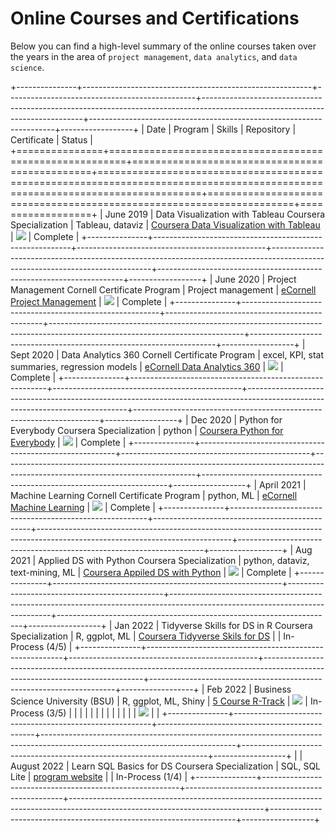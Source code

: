 # Online Courses and Certifications

Below you can find a high-level summary of the online courses taken over the years in the area of `project management`, `data analytics`, and `data science`.

+---------------+---------------------------------------------------------+-----------------------------------------------+------------------------------------------------------------------------------------------------------------------------------+---------------------------------------------------------------------+------------------+
| Date          | Program                                                 | Skills                                        | Repository                                                                                                                   | Certificate                                                         | Status           |
+===============+=========================================================+===============================================+==============================================================================================================================+=====================================================================+==================+
| June 2019     | Data Visualization with Tableau Coursera Specialization | Tableau, dataviz                              | [Coursera Data Visualization with Tableau](https://github.com/poncest/Data-Visualization-with-Tableau-Specialization)        | ![](images/Data%20Visualization%20with%20Tableau%20certificate.png) | Complete         |
+---------------+---------------------------------------------------------+-----------------------------------------------+------------------------------------------------------------------------------------------------------------------------------+---------------------------------------------------------------------+------------------+
| June 2020     | Project Management Cornell Certificate Program          | Project management                            | [eCornell Project Management](https://github.com/poncest/eCornell-Project-Management)                                        | ![](images/PM%20certificate.png)                                    | Complete         |
+---------------+---------------------------------------------------------+-----------------------------------------------+------------------------------------------------------------------------------------------------------------------------------+---------------------------------------------------------------------+------------------+
| Sept 2020     | Data Analytics 360 Cornell Certificate Program          | excel, KPI, stat summaries, regression models | [eCornell Data Analytics 360](https://github.com/poncest/eCornell-Data-Analytics-360)                                        | ![](images/DA360%20certificate.png)                                 | Complete         |
+---------------+---------------------------------------------------------+-----------------------------------------------+------------------------------------------------------------------------------------------------------------------------------+---------------------------------------------------------------------+------------------+
| Dec 2020      | Python for Everybody Coursera Specialization            | python                                        | [Coursera Python for Everybody](https://github.com/poncest/Coursera-Python-for-Everybody)                                    | ![](images/P4E%20certificate.png)                                   | Complete         |
+---------------+---------------------------------------------------------+-----------------------------------------------+------------------------------------------------------------------------------------------------------------------------------+---------------------------------------------------------------------+------------------+
| April 2021    | Machine Learning Cornell Certificate Program            | python, ML                                    | [eCornell Machine Learning](https://github.com/poncest/eCornell-Machine-Learning)                                            | ![](images/ML%20Certificate.png)                                    | Complete         |
+---------------+---------------------------------------------------------+-----------------------------------------------+------------------------------------------------------------------------------------------------------------------------------+---------------------------------------------------------------------+------------------+
| Aug 2021      | Applied DS with Python Coursera Specialization          | python, dataviz, text-mining, ML              | [Coursera Appiled DS with Python](https://github.com/poncest/Coursera-Applied-Data-Science-With-Python)                      | ![](images/Appiled%20DS%20certificate.png)                          | Complete         |
+---------------+---------------------------------------------------------+-----------------------------------------------+------------------------------------------------------------------------------------------------------------------------------+---------------------------------------------------------------------+------------------+
| Jan 2022      | Tidyverse Skills for DS in R Coursera Specialization    | R, ggplot, ML                                 | [Coursera Tidyverse Skils for DS](https://github.com/poncest/coursera-tidyverse-skills-for-data-science-in-R-specialization) |                                                                     | In-Process (4/5) |
+---------------+---------------------------------------------------------+-----------------------------------------------+------------------------------------------------------------------------------------------------------------------------------+---------------------------------------------------------------------+------------------+
| Feb 2022      | Business Science University (BSU)                       | R, ggplot, ML, Shiny                          | [5 Course R-Track](https://github.com/poncest/bsu)                                                                           | ![](images/BSU%20course%201.png)                                    | In-Process (3/5) |
|               |                                                         |                                               |                                                                                                                              |                                                                     |                  |
|               |                                                         |                                               |                                                                                                                              | ![](images/BSU%20course%202.png)                                    |                  |
+---------------+---------------------------------------------------------+-----------------------------------------------+------------------------------------------------------------------------------------------------------------------------------+---------------------------------------------------------------------+------------------+
| | August 2022 | Learn SQL Basics for DS Coursera Specialization         | SQL, SQL Lite                                 | [program website](https://www.coursera.org/specializations/learn-sql-basics-data-science)                                    |                                                                     | In-Process (1/4) |
+---------------+---------------------------------------------------------+-----------------------------------------------+------------------------------------------------------------------------------------------------------------------------------+---------------------------------------------------------------------+------------------+
